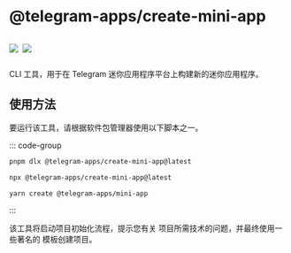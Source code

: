 # @telegram-apps/create-mini-app

<p style="display: inline-flex; gap: 8px">
  <a href="https://npmjs.com/package/@telegram-apps/create-mini-app">
    <img src="https://img.shields.io/npm/v/@telegram-apps/create-mini-app?logo=npm"/>
  </a>
  <a href="https://github.com/Telegram-Mini-Apps/telegram-apps/tree/master/packages/create-mini-app">
    <img src="https://img.shields.io/badge/source-black?logo=github"/>
  </a>
</p>

CLI 工具，用于在 Telegram 迷你应用程序平台上构建新的迷你应用程序。

## 使用方法

要运行该工具，请根据软件包管理器使用以下脚本之一。

::: code-group

```bash [pnpm]
pnpm dlx @telegram-apps/create-mini-app@latest
```

```bash [npm]
npx @telegram-apps/create-mini-app@latest
```

```bash [yarn]
yarn create @telegram-apps/mini-app
```

:::

该工具将启动项目初始化流程，提示您有关
项目所需技术的问题，并最终使用一些著名的
模板创建项目。
